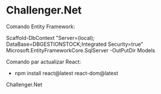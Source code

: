 # Challenger.Net

Comando Entity Framework:

Scaffold-DbContext "Server=(local); DataBase=DBGESTIONSTOCK;Integrated Security=true" Microsoft.EntityFrameworkCore.SqlServer -OutPutDir Models


Comando par actualizar React:
- npm install react@latest  react-dom@latest


Challenger.Net
